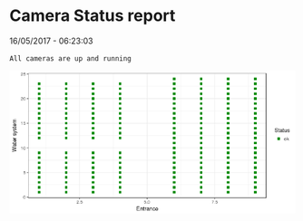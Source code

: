 Camera Status report
================
16/05/2017 - 06:23:03

    All cameras are up and running

![](camreport_files/figure-markdown_github/unnamed-chunk-2-1.png)
